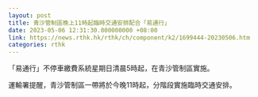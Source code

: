 ```yaml
---
layout: post
title: 青沙管制區晚上11時起臨時交通安排配合「易通行」
date: 2023-05-06 12:31:30.000000000 +08:00
link: https://news.rthk.hk/rthk/ch/component/k2/1699444-20230506.htm
categories: rthk
---
```


「易通行」不停車繳費系統星期日清晨5時起，在青沙管制區實施。

運輸署提醒，青沙管制區一帶將於今晚11時起，分階段實施臨時交通安排。
